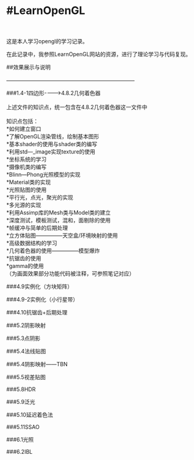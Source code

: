 #LearnOpenGL<br><br>
=============
这是本人学习opengl的学习记录。<br>

在此记录中，我参照LearnOpenGL网站的资源，进行了理论学习与代码复现。<br>

##效果展示与说明<br><br>
————————————————————————

###1.4-1四边形---->4.8.2几何着色器<br><br>
上述文件的知识点，统一包含在4.8.2几何着色器这一文件中<br>
<br>
知识点包括：<br>
*如何建立窗口<br>
*了解OpenGL渲染管线，绘制基本图形<br>
*基本shader的使用与shader类的编写<br>
*利用std—_image实现texture的使用<br>
*坐标系统的学习<br>
*摄像机类的编写<br>
*Blinn—Phong光照模型的实现<br>
*Material类的实现<br>
*光照贴图的使用<br>
*平行光，点光，聚光的实现<br>
*多光源的实现<br>
*利用Assimp库的Mesh类与Model类的建立<br>
*深度测试，模板测试，混和，面剔除的使用<br>
*帧缓冲与简单的后期处理<br>
*立方体贴图—————天空盒/环境映射的使用<br>
*高级数据结构的学习<br>
*几何着色器的使用—————模型爆炸<br>
*抗锯齿的使用<br>
*gamma的使用<br>
（为画面效果部分功能代码被注释，可参照笔记对应）<br>

###4.9实例化（方块矩阵）<br>

###4.9-2实例化（小行星带）<br>

###4.10抗锯齿+后期处理<br>

###5.2阴影映射<br>

###5.3点阴影<br>

###5.4法线贴图<br>

###5.4阴影映射——TBN<br>

###5.5视差贴图<br>

###5.8HDR<br>

###5.9泛光<br>

###5.10延迟着色法<br>

###5.11SSAO<br>

###6.1光照<br>

###6.2IBL<br>


